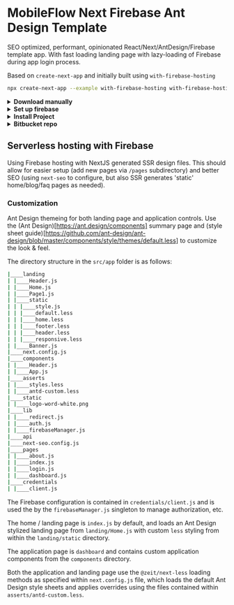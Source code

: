 MobileFlow Next Firebase Ant Design Template
============================================


SEO optimized, performant, opinionated React/Next/AntDesign/Firebase template app. With fast loading landing page
with lazy-loading of Firebase during app login process.

Based on `create-next-app` and initially built using `with-firebase-hosting`

```bash
npx create-next-app --example with-firebase-hosting with-firebase-hosting-app
```


<details>
<summary><b>Download manually</b></summary>

Download the example:

```bash
curl https://codeload.github.com/zeit/next.js/tar.gz/canary | tar -xz --strip=2 next.js-canary/examples/with-firebase-hosting
cd with-firebase-hosting
```

</details>

<details>
<summary><b>Set up firebase</b></summary>

* install Firebase Tools: `npm i -g firebase-tools`
* create a project through the [firebase web console](https://console.firebase.google.com/)
* grab the projects ID from the web consoles URL: `https://console.firebase.google.com/project/<projectId>`
* update the `.firebaserc` default project ID to the newly created project
* login to the Firebase CLI tool with `firebase login`
* create the `credentials/client.js` file with the following syntax:
    ```bash
    module.exports = {
        apiKey: "FIREBASEAPIKEY",
        authDomain: "your-app.firebaseapp.com",
        databaseURL: "https://your-app.firebaseio.com",
        projectId: "your-app",
        storageBucket: "your-app.appspot.com",
        messagingSenderId: "FIREBASEMMESSEGINGKEY"
    }
    ```

</details>

<details>
<summary><b>Install Project</b></summary>

```bash
npm install
```

#### Run Next.js development:

```bash
npm run dev
```

#### Run Firebase locally for testing:

```
npm run serve
```

#### Deploy it to the cloud with Firebase:

```bash
npm run deploy
```

#### Clean dist folder

```bash
npm run clean
```

</details>

<details>
<summary><b>Bitbucket repo</b></summary>

Clone from Bitbucket repo

```
git remote add bitbucket git@bitbucket.org:mobileflowllc/mf-next-fire-ant.git
git push -u bitbucket master
```
</details>


## Serverless hosting with Firebase

Using Firebase hosting with NextJS generated SSR design files. This should allow for easier setup (add new pages via `/pages` subdirectory) and better SEO (using `next-seo` to configure, but also SSR generates 'static' home/blog/faq pages as needed).



### Customization

Ant Design themeing for both landing page and application controls. Use the (Ant Design)[https://ant.design/components] summary page and (style sheet guide)[https://github.com/ant-design/ant-design/blob/master/components/style/themes/default.less] to customize the look & feel.

The directory structure in the `src/app` folder is as follows:

```bash
|____landing
| |____Header.js
| |____Home.js
| |____Page1.js
| |____static
| | |____style.js
| | |____default.less
| | |____home.less
| | |____footer.less
| | |____header.less
| | |____responsive.less
| |____Banner.js
|____next.config.js
|____components
| |____Header.js
| |____App.js
|____asserts
| |____styles.less
| |____antd-custom.less
|____static
| |____logo-word-white.png
|____lib
| |____redirect.js
| |____auth.js
| |____firebaseManager.js
|____api
|____next-seo.config.js
|____pages
| |____about.js
| |____index.js
| |____login.js
| |____dashboard.js
|____credentials
| |____client.js
```


The Firebase configuration is contained in `credentials/client.js` and is used the by the `firebaseManager.js` singleton to manage authorization, etc.

The home / landing page is `index.js` by default, and loads an Ant Design stylized landing page from `landing/Home.js` with custom `less` styling from within the `landing/static` directory.

The application page is `dashboard` and contains custom application components from the `components` directory.

Both the application and landing page use the `@zeit/next-less` loading methods as specified within `next.config.js` file, which loads the default Ant Design style sheets and applies overrides using the files contained within `asserts/antd-custom.less`.

